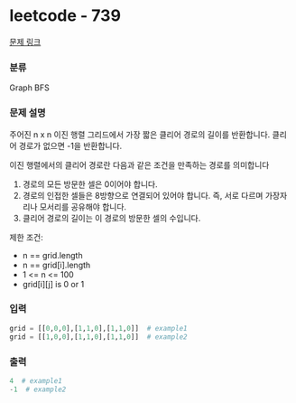 # leetcode - 739

[문제 링크](https://leetcode.com/problems/shortest-path-in-binary-matrix/description/)

### 분류

Graph BFS

### 문제 설명

주어진 n x n 이진 행렬 그리드에서 가장 짧은 클리어 경로의 길이를 반환합니다. 클리어 경로가 없으면 -1을 반환합니다.

이진 행렬에서의 클리어 경로란 다음과 같은 조건을 만족하는 경로를 의미합니다

1. 경로의 모든 방문한 셀은 0이어야 합니다.
2. 경로의 인접한 셀들은 8방향으로 연결되어 있어야 합니다. 즉, 서로 다르며 가장자리나 모서리를 공유해야 합니다.
3. 클리어 경로의 길이는 이 경로의 방문한 셀의 수입니다.

제한 조건:

- n == grid.length
- n == grid[i].length
- 1 <= n <= 100
- grid[i][j] is 0 or 1

### 입력

```python
grid = [[0,0,0],[1,1,0],[1,1,0]]  # example1
grid = [[1,0,0],[1,1,0],[1,1,0]]  # example2

```

### 출력

```python
4  # example1
-1  # example2
```
